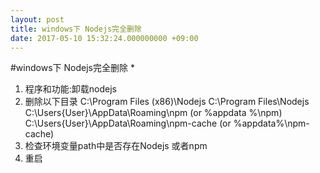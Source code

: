 ```yaml
---
layout: post
title: windows下 Nodejs完全删除
date: 2017-05-10 15:32:24.000000000 +09:00
---
```

#windows下 Nodejs完全删除
* 
1. 程序和功能:卸载nodejs
2. 删除以下目录 C:\Program Files (x86)\Nodejs C:\Program Files\Nodejs C:\Users\{User}\AppData\Roaming\npm (or %appdata	%\npm) C:\Users\{User}\AppData\Roaming\npm-cache (or %appdata%\npm-cache)
3. 检查环境变量path中是否存在Nodejs 或者npm
4. 重启